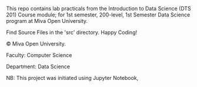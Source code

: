 

This repo contains lab practicals from the Introduction to Data Science (DTS 201) Course module; for 1st semester, 200-level, 1st Semester Data Science program at Miva Open University.

Find Source Files in the 'src' directory. Happy Coding!

© Miva Open University.

Faculty: Computer Science

Department: Data Science

NB: This project was initiated using Jupyter Notebook,
